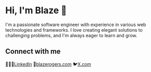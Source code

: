 # Hi, I'm Blaze 👋

I'm a passionate software engineer with experience in various web technologies and frameworks. I love creating elegant solutions to challenging problems, and I'm always eager to learn and grow.

## Connect with me

👨🏼‍💼[LinkedIn](https://www.linkedin.com/in/blaze-rogers/)
🏡[blazerogers.com](httpsL//www.blazerogers.com)
🐦[X.com](https://www.twitter.com/blazecolby)

